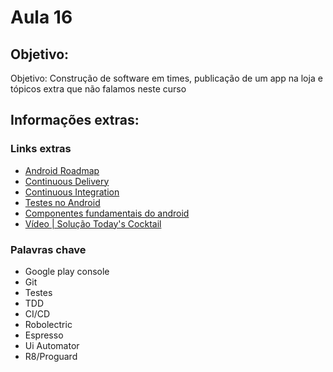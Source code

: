# Aula 16

## Objetivo:
Objetivo: Construção de software em times, publicação de um app na loja e tópicos extra que não falamos neste curso


## Informações extras:

### Links extras
- [Android Roadmap](https://github.com/mobile-roadmap/android-developer-roadmap)
- [Continuous Delivery](https://martinfowler.com/bliki/ContinuousDelivery.html)
- [Continuous Integration](https://martinfowler.com/articles/continuousIntegration.html)
- [Testes no Android](https://medium.com/android-dev-br/explorando-a-pir%C3%A2mide-de-testes-no-android-parte-1-18ea135808df)
- [Componentes fundamentais do android](https://developer.android.com/guide/components/fundamentals)
- [Vídeo | Solução Today's Cocktail](https://youtu.be/fcC-SZUf6iQ)


### Palavras chave
- Google play console
- Git
- Testes
- TDD
- CI/CD
- Robolectric
- Espresso
- Ui Automator
- R8/Proguard



